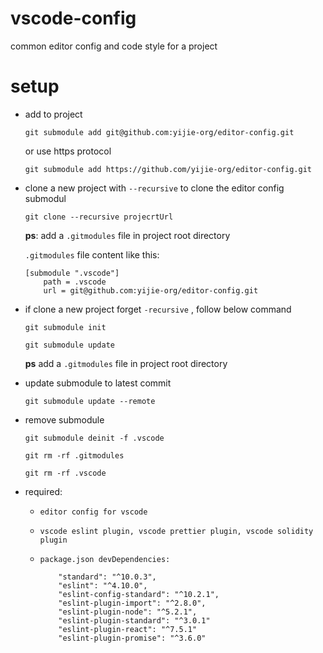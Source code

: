 # vscode-config
common editor config and code style for a project

# setup

-  add to project

    `git submodule add git@github.com:yijie-org/editor-config.git`

    or use https protocol

    `git submodule add https://github.com/yijie-org/editor-config.git`

-  clone a new project with `--recursive` to clone the editor config  submodul

    `git clone --recursive projecrtUrl`

    **ps**: add a `.gitmodules` file in project root directory 

    `.gitmodules` file content like this: 

    ```
    [submodule ".vscode"]
	    path = .vscode
	    url = git@github.com:yijie-org/editor-config.git

    ```

- if clone a new project forget `-recursive` , follow below command

    `git submodule init`

    `git submodule update`

    **ps** add a `.gitmodules` file in project root directory  

- update submodule to latest commit

    `git submodule update --remote`

- remove submodule

    `git submodule deinit -f .vscode`

    `git rm -rf .gitmodules`

    `git rm -rf .vscode`

- required:

    - `editor config for vscode`

    - `vscode eslint plugin, vscode prettier plugin, vscode solidity plugin`

    - `package.json devDependencies:`

        ```package
            "standard": "^10.0.3",
            "eslint": "^4.10.0",
            "eslint-config-standard": "^10.2.1",
            "eslint-plugin-import": "^2.8.0",
            "eslint-plugin-node": "^5.2.1",
            "eslint-plugin-standard": "^3.0.1"
            "eslint-plugin-react": "^7.5.1"
            "eslint-plugin-promise": "^3.6.0"
        ```
